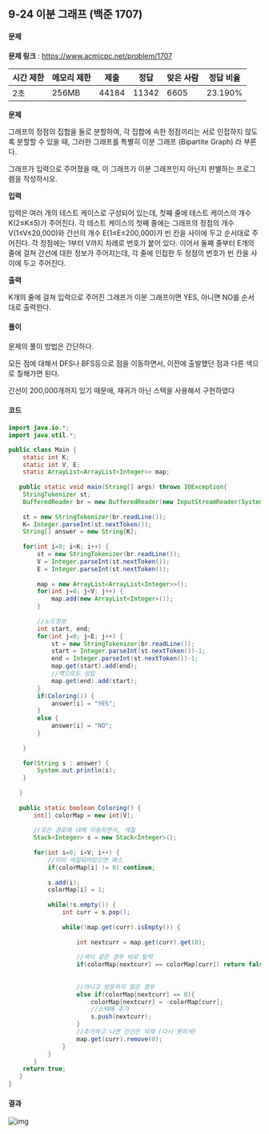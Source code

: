 ## 9-24 이분 그래프 (백준 1707)

#### 문제

**문제 링크** : https://www.acmicpc.net/problem/1707

| 시간 제한 | 메모리 제한 | 제출  | 정답  | 맞은 사람 | 정답 비율 |
| --------- | ----------- | ----- | ----- | --------- | --------- |
| 2초       | 256MB       | 44184 | 11342 | 6605      | 23.190%   |

**문제**

그래프의 정점의 집합을 둘로 분할하여, 각 집합에 속한 정점끼리는 서로 인접하지 않도록 분할할 수 있을 때, 그러한 그래프를 특별히 이분 그래프 (Bipartite Graph) 라 부른다.

그래프가 입력으로 주어졌을 때, 이 그래프가 이분 그래프인지 아닌지 판별하는 프로그램을 작성하시오.

**입력**

입력은 여러 개의 테스트 케이스로 구성되어 있는데, 첫째 줄에 테스트 케이스의 개수 K(2≤K≤5)가 주어진다. 각 테스트 케이스의 첫째 줄에는 그래프의 정점의 개수 V(1≤V≤20,000)와 간선의 개수 E(1≤E≤200,000)가 빈 칸을 사이에 두고 순서대로 주어진다. 각 정점에는 1부터 V까지 차례로 번호가 붙어 있다. 이어서 둘째 줄부터 E개의 줄에 걸쳐 간선에 대한 정보가 주어지는데, 각 줄에 인접한 두 정점의 번호가 빈 칸을 사이에 두고 주어진다.

**출력**

K개의 줄에 걸쳐 입력으로 주어진 그래프가 이분 그래프이면 YES, 아니면 NO를 순서대로 출력한다.



#### 풀이

문제의 풀이 방법은 간단하다.

모든 점에 대해서 DFS나 BFS등으로 점을 이동하면서, 이전에 출발했던 점과 다른 색으로 칠해가면 된다.

간선이 200,000개까지 있기 때문에, 재귀가 아닌 스택을 사용해서 구현하였다



#### 코드

````java
import java.io.*;
import java.util.*;

public class Main {
	static int K;
	static int V, E;
	static ArrayList<ArrayList<Integer>> map;
	
   public static void main(String[] args) throws IOException{
	StringTokenizer st;
	BufferedReader br = new BufferedReader(new InputStreamReader(System.in));
	
	st = new StringTokenizer(br.readLine());
	K= Integer.parseInt(st.nextToken());
	String[] answer = new String[K];
	
	for(int i=0; i<K; i++) {
		st = new StringTokenizer(br.readLine());
		V = Integer.parseInt(st.nextToken());
		E = Integer.parseInt(st.nextToken());
		
		map = new ArrayList<ArrayList<Integer>>();
		for(int j=0; j<V; j++) {
			map.add(new ArrayList<Integer>());
		}
		
		//노드정보
		int start, end;
		for(int j=0; j<E; j++) {
			st = new StringTokenizer(br.readLine());
			start = Integer.parseInt(st.nextToken())-1;
			end = Integer.parseInt(st.nextToken())-1;
			map.get(start).add(end);
			//역으로도 성립
			map.get(end).add(start);
		}
		if(Coloring()) {
			answer[i] = "YES";
		}
		else {
			answer[i] = "NO";
		}
		
	}
	
	for(String s : answer) {
		System.out.println(s);
	}
	
   }
   
   public static boolean Coloring() {
	   int[] colorMap = new int[V];
	   
	   //모든 경로에 대해 이동하면서, 색칠
	   Stack<Integer> s = new Stack<Integer>();
	   
	   for(int i=0; i<V; i++) {
		   //이미 색칠되어있으면 패스
		   if(colorMap[i] != 0) continue;
		   
		   s.add(i);
		   colorMap[i] = 1;
		   
		   while(!s.empty()) {
			   int curr = s.pop();
			   
			   while(!map.get(curr).isEmpty()) {
				   
				   int nextcurr = map.get(curr).get(0);
				   
				   //색이 같은 경우 바로 탈락
				   if(colorMap[nextcurr] == colorMap[curr]) return false;
				   
				   
				   //아니고 방문하지 않은 경우
				   else if(colorMap[nextcurr] == 0){
					   colorMap[nextcurr] = -colorMap[curr];
					   //스택에 추가
					   s.push(nextcurr);
				   }   
				   //추가하고 나면 간선은 삭제 (다시 못하게)
				   map.get(curr).remove(0);
			   }
		   }
	   }
	return true;   
   } 
}
````



#### 결과

![img](https://blog.kakaocdn.net/dn/cIgFgw/btq3Ke9GlfM/eFvl8WgKMJ1mBbETobOSsK/img.png)